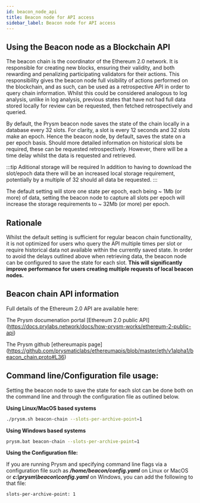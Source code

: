 ```yaml
---
id: beacon_node_api
title: Beacon node for API access
sidebar_label: Beacon node for API access
---
```


## Using the Beacon node as a Blockchain API

The beacon chain is the coordinator of the Ethereum 2.0 network. It is responsible for creating new blocks, ensuring their validity, and both rewarding and penalizing participating validators for their actions. This responsibility gives the beacon node full visibility of actions performed on the blockchain, and as such, can be used as a retrospective API in order to query chain information.  Whilst this could be considered analogous to log analysis, unlike in log analysis, previous states that have not had full data stored locally for review can be requested, then fetched retrospectively and queried.

By default, the Prysm beacon node saves the state of the chain locally in a database every 32 slots. For clarity, a slot is every 12 seconds and 32 slots make an epoch. Hence the beacon node, by default, saves the state on a per epoch basis. Should more detailed information on historical slots be required, these can be requested retrospectively. However, there will be a time delay whilst the data is requested and retrieved. 

:::tip Aditional storage will be required
In addition to having to download the slot/epoch data there will be an increased local storage requirement, potentially by a multiple of 32 should all data be requested. 
:::


The default setting will store one state per epoch, each being ~ 1Mb (or more) of data, setting the beacon node to capture all slots per epoch will increase the storage requirements to ~ 32Mb (or more) per epoch. 

## Rationale

Whilst the default setting is sufficient for regular beacon chain functionality, it is not optimized for users who query the API multiple times per slot or require historical data not available within the currently saved state. In order to avoid the delays outlined above when retrieving data, the beacon node can be configured to save the state for each slot. **This will significantly improve performance for users creating multiple requests of local beacon nodes.**  

## Beacon chain API information  

Full details of the Ethereum 2.0 API are available here: 

The Prysm documenation portal [Ethereum 2.0 public API] (https://docs.prylabs.network/docs/how-prysm-works/ethereum-2-public-api)

The Prysm github [ethereumapis page] (https://github.com/prysmaticlabs/ethereumapis/blob/master/eth/v1alpha1/beacon_chain.proto#L36) 

## Command line/Configuration file usage:

Setting the beacon node to save the state for each slot can be done both on the command line and through the configuration file as outlined below.  


**Using Linux/MacOS based systems**

```sh
./prysm.sh beacon-chain --slots-per-archive-point=1 
```

**Using Windows based systems**

```sh
prysm.bat beacon-chain --slots-per-archive-point=1
```
**Using the Configuration file:**

If you are running Prysm and specifying command line flags via a configuration file such as ***/home/beacon/config.yaml*** on Linux or MacOS or ***c:\prysm\beacon\config.yaml*** on Windows, you can add the following to that file:



```sh
slots-per-archive-point: 1 
```

